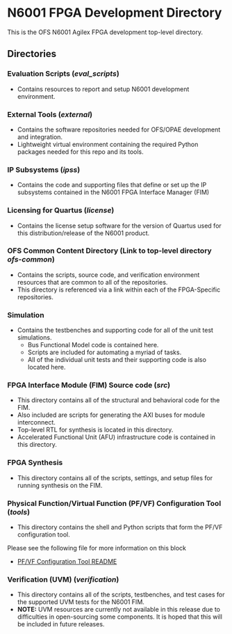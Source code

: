 # N6001 FPGA Development Directory

This is the OFS N6001 Agilex FPGA development top-level directory.

## Directories

### Evaluation Scripts (***eval\_scripts***)
   - Contains resources to report and setup N6001 development environment.
### External Tools (***external***)
   - Contains the software repositories needed for OFS/OPAE development and integration. 
   - Lightweight virtual environment containing the required Python packages needed for this repo and its tools.
### IP Subsystems (***ipss***)
   - Contains the code and supporting files that define or set up the IP subsystems contained in the N6001 FPGA Interface Manager (FIM)
### Licensing for Quartus (***license***)
   - Contains the license setup software for the version of Quartus used for this distribution/release of the N6001 product.
### OFS Common Content Directory (**Link to top-level directory _ofs-common_**)
   - Contains the scripts, source code, and verification environment resources that are common to all of the repositories.
   - This directory is referenced via a link within each of the FPGA-Specific repositories.
### Simulation
   - Contains the testbenches and supporting code for all of the unit test simulations.
      - Bus Functional Model code is contained here.
      - Scripts are included for automating a myriad of tasks.
      - All of the individual unit tests and their supporting code is also located here.
### FPGA Interface Module (FIM) Source code (***src***)
   - This directory contains all of the structural and behavioral code for the FIM.
   - Also included are scripts for generating the AXI buses for module interconnect.
   - Top-level RTL for synthesis is located in this directory.
   - Accelerated Functional Unit (AFU) infrastructure code is contained in this directory.
### FPGA Synthesis
   - This directory contains all of the scripts, settings, and setup files for running synthesis on the FIM.
### Physical Function/Virtual Function (PF/VF) Configuration Tool (***tools***)
   - This directory contains the shell and Python scripts that form the PF/VF configuration tool.

   Please see the following file for more information on this block

* [PF/VF Configuration Tool README](tools/pfvf_config_tool/README)

### Verification (UVM) (***verification***)
   - This directory contains all of the scripts, testbenches, and test cases for the supported UVM tests for the N6001 FIM.
   - **NOTE:** UVM resources are currently not available in this release due to difficulties in open-sourcing some components.  It is hoped that this will be included in future releases.
